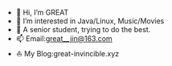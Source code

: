 - 👋 Hi, I’m GREAT
- 👀 I’m interested in Java/Linux, Music/Movies
- 🌱 A senior student, trying to do the best.
- 📫 Email:great__jin@163.com
- ⛵ My Blog:great-invincible.xyz
